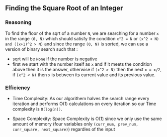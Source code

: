 
## Finding the Square Root of an Integer

### Reasoning

To find the floor of the sqrt of a number `N`, we are searching for a number `x` in the range `(0, N)` which should satisfy the condition `x^2 = N` or `(x^2 < N) and ((x+1)^2 > N)` and since the range `(0, N)` is sorted, we can use a version of binary search such that :

- sqrt will be `None` if the number is negative 
- first we start with the number itself as `x` and if it meets the condition above then it is the answer, otherwise if `(x^2 > N)` then the next `x = x/2`, if `(x^2 < N)` then `x` is between its current value and its previous value.

### Efficiency

- Time Complexity: As our algorithem halves the search range every iteration and performs O(1) calculations on every iteration so our Time complexity is `O(log(n))`.

- Space Complexity: Space Complexity is O(1) since we only use the same amount of memory (four variables only `(curr_num, prev_num, curr_square, next_square)`) regardles of the input


